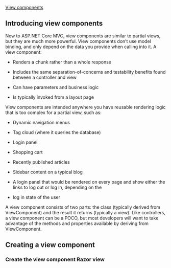 [View components](https://docs.microsoft.com/en-us/aspnet/core/mvc/views/view-components)

## Introducing view components

New to ASP.NET Core MVC, view components are similar to partial views, but they are much more powerful. View components don’t use model binding, and only depend on the data you provide when calling into it. A view component:


* Renders a chunk rather than a whole response

* Includes the same separation-of-concerns and testability benefits found between a controller and view

* Can have parameters and business logic

* Is typically invoked from a layout page

View components are intended anywhere you have reusable rendering logic that is too complex for a partial view, such as:


* Dynamic navigation menus

* Tag cloud (where it queries the database)

* Login panel

* Shopping cart

* Recently published articles

* Sidebar content on a typical blog

* A login panel that would be rendered on every page and show either the links to log out or log in, depending on the
* log in state of the user


A view component consists of two parts: the class (typically derived from ViewComponent) and the result it returns (typically a view). Like controllers, a view component can be a POCO, but most developers will want to take advantage of the methods and properties available by deriving from ViewComponent.

## Creating a view component


### Create the view component Razor view